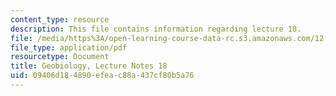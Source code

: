 ```yaml
---
content_type: resource
description: This file contains information regarding lecture 18.
file: /media/https%3A/open-learning-course-data-rc.s3.amazonaws.com/12-007-geobiology-spring-2013/09406d184890efeac88a437cf80b5a76_MIT12_007S13_Lec18.pdf
file_type: application/pdf
resourcetype: Document
title: Geobiology, Lecture Notes 18
uid: 09406d18-4890-efea-c88a-437cf80b5a76
---
```

